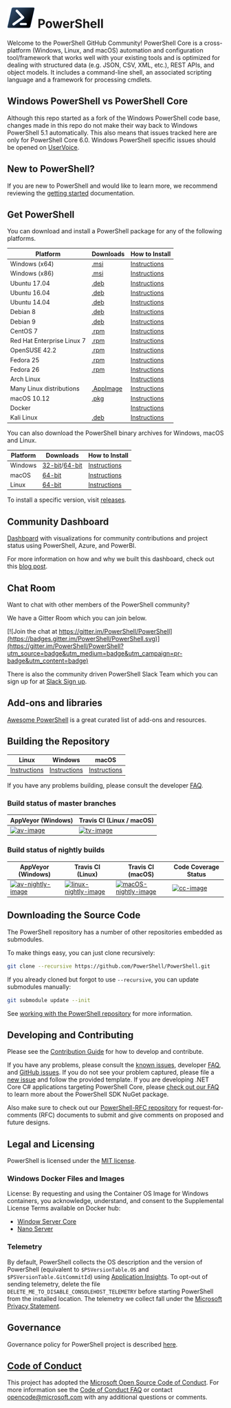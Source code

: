 # ![logo][] PowerShell

Welcome to the PowerShell GitHub Community!
PowerShell Core is a cross-platform (Windows, Linux, and macOS) automation and configuration tool/framework that works well with your existing tools and is optimized
for dealing with structured data (e.g. JSON, CSV, XML, etc.), REST APIs, and object models.
It includes a command-line shell, an associated scripting language and a framework for processing cmdlets.

[logo]: assets/Powershell_black_64.png

## Windows PowerShell vs PowerShell Core

Although this repo started as a fork of the Windows PowerShell code base, changes made in this repo do not make their way back to Windows PowerShell 5.1 automatically.
This also means that issues tracked here are only for PowerShell Core 6.0.
Windows PowerShell specific issues should be opened on [UserVoice][].

[UserVoice]: https://windowsserver.uservoice.com/forums/301869-powershell

## New to PowerShell?

If you are new to PowerShell and would like to learn more, we recommend reviewing the [getting started][] documentation.

[getting started]: docs/learning-powershell

## Get PowerShell

You can download and install a PowerShell package for any of the following platforms.

| Platform                           | Downloads              | How to Install                |
| ---------------------------------- | ---------------------- | ----------------------------- |
| Windows (x64)                      | [.msi][rl-windows-64]  | [Instructions][in-windows]    |
| Windows (x86)                      | [.msi][rl-windows-86]  | [Instructions][in-windows]    |
| Ubuntu 17.04                       | [.deb][rl-ubuntu17]    | [Instructions][in-ubuntu17]   |
| Ubuntu 16.04                       | [.deb][rl-ubuntu16]    | [Instructions][in-ubuntu16]   |
| Ubuntu 14.04                       | [.deb][rl-ubuntu14]    | [Instructions][in-ubuntu14]   |
| Debian 8                           | [.deb][rl-debian8]     | [Instructions][in-deb8]       |
| Debian 9                           | [.deb][rl-debian9]     | [Instructions][in-deb9]       |
| CentOS 7                           | [.rpm][rl-centos]      | [Instructions][in-centos]     |
| Red Hat Enterprise Linux 7         | [.rpm][rl-centos]      | [Instructions][in-rhel7]      |
| OpenSUSE 42.2                      | [.rpm][rl-centos]      | [Instructions][in-opensuse422]|
| Fedora 25                          | [.rpm][rl-centos]      | [Instructions][in-fedora25]   |
| Fedora 26                          | [.rpm][rl-centos]      | [Instructions][in-fedora26]   |
| Arch Linux                         |                        | [Instructions][in-archlinux]  |
| Many Linux distributions           | [.AppImage][rl-ai]     | [Instructions][in-appimage]   |
| macOS 10.12                        | [.pkg][rl-macos]       | [Instructions][in-macos]      |
| Docker                             |                        | [Instructions][in-docker]     |
| Kali Linux                         | [.deb][rl-ubuntu16]    | [Instructions][in-kali]       |

You can also download the PowerShell binary archives for Windows, macOS and Linux.

| Platform     | Downloads                                       | How to Install                 |
| ------------ | ----------------------------------------------- | ------------------------------ |
| Windows      | [32-bit][rl-winx86-zip]/[64-bit][rl-winx64-zip] | [Instructions][in-windows-zip] |
| macOS        | [64-bit][rl-macos-tar]                          | [Instructions][in-tar]   |
| Linux        | [64-bit][rl-linux-tar]                          | [Instructions][in-tar]   |

[rl-windows-64]: https://github.com/PowerShell/PowerShell/releases/download/v6.0.0-beta.9/PowerShell-6.0.0-beta.9-win-x64.msi
[rl-windows-86]: https://github.com/PowerShell/PowerShell/releases/download/v6.0.0-beta.9/PowerShell-6.0.0-beta.9-win-x86.msi
[rl-ubuntu17]: https://github.com/PowerShell/PowerShell/releases/download/v6.0.0-beta.9/powershell_6.0.0-beta.9-1.ubuntu.17.04_amd64.deb
[rl-ubuntu16]: https://github.com/PowerShell/PowerShell/releases/download/v6.0.0-beta.9/powershell_6.0.0-beta.9-1.ubuntu.16.04_amd64.deb
[rl-ubuntu14]: https://github.com/PowerShell/PowerShell/releases/download/v6.0.0-beta.9/powershell_6.0.0-beta.9-1.ubuntu.14.04_amd64.deb
[rl-debian8]: https://github.com/PowerShell/PowerShell/releases/download/v6.0.0-beta.9/powershell_6.0.0-beta.9-1.debian.8_amd64.deb
[rl-debian9]: https://github.com/PowerShell/PowerShell/releases/download/v6.0.0-beta.9/powershell_6.0.0-beta.9-1.debian.9_amd64.deb
[rl-centos]: https://github.com/PowerShell/PowerShell/releases/download/v6.0.0-beta.9/powershell-6.0.0_beta.9-1.rhel.7.x86_64.rpm
[rl-ai]: https://github.com/PowerShell/PowerShell/releases/download/v6.0.0-beta.9/PowerShell-6.0.0-beta.9-x86_64.AppImage
[rl-macos]: https://github.com/PowerShell/PowerShell/releases/download/v6.0.0-beta.9/powershell-6.0.0-beta.9-osx.10.12-x64.pkg
[rl-winx86-zip]: https://github.com/PowerShell/PowerShell/releases/download/v6.0.0-beta.9/PowerShell-6.0.0-beta.9-win-x86.zip
[rl-winx64-zip]: https://github.com/PowerShell/PowerShell/releases/download/v6.0.0-beta.9/PowerShell-6.0.0-beta.9-win-x64.zip
[rl-macos-tar]: https://github.com/PowerShell/PowerShell/releases/download/v6.0.0-beta.9/powershell-6.0.0-beta.9-osx-x64.tar.gz
[rl-linux-tar]: https://github.com/PowerShell/PowerShell/releases/download/v6.0.0-beta.9/powershell-6.0.0-beta.9-linux-x64.tar.gz

[installation]: docs/installation
[in-windows]: docs/installation/windows.md#msi
[in-ubuntu14]: docs/installation/unix.md#ubuntu-1404
[in-ubuntu16]: docs/installation/unix.md#ubuntu-1604
[in-ubuntu17]: docs/installation/unix.md#ubuntu-1704
[in-deb8]: docs/installation/unix.md#debian-8
[in-deb9]: docs/installation/unix.md#debian-9
[in-centos]: docs/installation/unix.md#centos-7
[in-rhel7]: docs/installation/unix.md#red-hat-enterprise-linux-rhel-7
[in-opensuse422]: docs/installation/unix.md#opensuse-422
[in-fedora25]: docs/installation/unix.md#fedora-25
[in-fedora26]: docs/installation/unix.md#fedora-26
[in-archlinux]: docs/installation/unix.md#arch-linux
[in-appimage]: docs/installation/unix.md#linux-appimage
[in-macos]: docs/installation/unix.md#macos-1012
[in-docker]: docker
[in-kali]: docs/installation/unix.md#kali
[in-windows-zip]: docs/installation/windows.md#zip
[in-tar]: docs/installation/unix.md#binary-archives

To install a specific version, visit [releases](https://github.com/PowerShell/PowerShell/releases).

## Community Dashboard

[Dashboard](https://aka.ms/psgithubbi) with visualizations for community contributions and project status using PowerShell, Azure, and PowerBI.

For more information on how and why we built this dashboard, check out this [blog post](https://blogs.msdn.microsoft.com/powershell/2017/01/31/powershell-open-source-community-dashboard/).

## Chat Room

Want to chat with other members of the PowerShell community?

We have a Gitter Room which you can join below.

[![Join the chat at https://gitter.im/PowerShell/PowerShell](https://badges.gitter.im/PowerShell/PowerShell.svg)](https://gitter.im/PowerShell/PowerShell?utm_source=badge&utm_medium=badge&utm_campaign=pr-badge&utm_content=badge)

There is also the community driven PowerShell Slack Team which you can sign up for at [Slack Sign up].

[Slack Sign up]: http://slack.poshcode.org

## Add-ons and libraries

[Awesome PowerShell](https://github.com/janikvonrotz/awesome-powershell) is a great curated list of add-ons and resources.

## Building the Repository

| Linux                    | Windows                    | macOS                   |
|--------------------------|----------------------------|------------------------|
| [Instructions][bd-linux] | [Instructions][bd-windows] | [Instructions][bd-macOS] |

If you have any problems building, please consult the developer [FAQ][].

### Build status of master branches

| AppVeyor (Windows)       | Travis CI (Linux / macOS) |
|--------------------------|--------------------------|
| [![av-image][]][av-site] | [![tv-image][]][tv-site] |

### Build status of nightly builds

| AppVeyor (Windows)       | Travis CI (Linux) | Travis CI (macOS) | Code Coverage Status |
|--------------------------|-------------------|-------------------|----------------------|
| [![av-nightly-image][]][av-nightly-site] | [![linux-nightly-image][]][tv-site] | [![macOS-nightly-image][]][tv-site] | [![cc-image][]][cc-site] |

[bd-linux]: docs/building/linux.md
[bd-windows]: docs/building/windows-core.md
[bd-macOS]: docs/building/macos.md

[FAQ]: docs/FAQ.md

[tv-image]: https://travis-ci.org/PowerShell/PowerShell.svg?branch=master
[tv-site]: https://travis-ci.org/PowerShell/PowerShell/branches
[av-image]: https://ci.appveyor.com/api/projects/status/nsng9iobwa895f98/branch/master?svg=true
[av-site]: https://ci.appveyor.com/project/PowerShell/powershell
[linux-nightly-image]: https://jimtru1979.blob.core.windows.net/badges/DailyBuildStatus.Linux.svg
[macOS-nightly-image]: https://jimtru1979.blob.core.windows.net/badges/DailyBuildStatus.OSX.svg
[av-nightly-image]: https://ci.appveyor.com/api/projects/status/46yd4jogtm2jodcq?svg=true
[av-nightly-site]: https://ci.appveyor.com/project/PowerShell/powershell-f975h
[cc-site]: https://codecov.io/gh/PowerShell/PowerShell
[cc-image]: https://codecov.io/gh/PowerShell/PowerShell/branch/master/graph/badge.svg

## Downloading the Source Code

The PowerShell repository has a number of other repositories embedded as submodules.

To make things easy, you can just clone recursively:

```sh
git clone --recursive https://github.com/PowerShell/PowerShell.git
```

If you already cloned but forgot to use `--recursive`, you can update submodules manually:

```sh
git submodule update --init
```

See [working with the PowerShell repository](docs/git) for more information.

## Developing and Contributing

Please see the [Contribution Guide][] for how to develop and contribute.

If you have any problems, please consult the [known issues][], developer [FAQ][], and [GitHub issues][].
If you do not see your problem captured, please file a [new issue][] and follow the provided template.
If you are developing .NET Core C# applications targeting PowerShell Core, please [check out our FAQ][] to learn more about the PowerShell SDK NuGet package.

Also make sure to check out our [PowerShell-RFC repository](https://github.com/powershell/powershell-rfc) for request-for-comments (RFC) documents to submit and give comments on proposed and future designs.

[check out our FAQ]: docs/FAQ.md#where-do-i-get-the-powershell-core-sdk-package
[Contribution Guide]: .github/CONTRIBUTING.md
[known issues]: docs/KNOWNISSUES.md
[GitHub issues]: https://github.com/PowerShell/PowerShell/issues
[new issue]:https://github.com/PowerShell/PowerShell/issues/new

## Legal and Licensing

PowerShell is licensed under the [MIT license][].

[MIT license]: LICENSE.txt

### Windows Docker Files and Images

License: By requesting and using the Container OS Image for Windows containers, you acknowledge, understand, and consent to the Supplemental License Terms available on Docker hub:

- [Window Server Core](https://hub.docker.com/r/microsoft/windowsservercore/)
- [Nano Server](https://hub.docker.com/r/microsoft/nanoserver/)

### Telemetry

By default, PowerShell collects the OS description and the version of PowerShell (equivalent to `$PSVersionTable.OS` and `$PSVersionTable.GitCommitId`) using [Application Insights](https://azure.microsoft.com/en-us/services/application-insights/).
To opt-out of sending telemetry, delete the file `DELETE_ME_TO_DISABLE_CONSOLEHOST_TELEMETRY` before starting PowerShell from the installed location.
The telemetry we collect fall under the [Microsoft Privacy Statement](https://privacy.microsoft.com/en-us/privacystatement/).

## Governance

Governance policy for PowerShell project is described [here][].

[here]: https://github.com/PowerShell/PowerShell/blob/master/docs/community/governance.md

## [Code of Conduct][conduct-md]

This project has adopted the [Microsoft Open Source Code of Conduct][conduct-code].
For more information see the [Code of Conduct FAQ][conduct-FAQ] or contact [opencode@microsoft.com][conduct-email] with any additional questions or comments.

[conduct-code]: http://opensource.microsoft.com/codeofconduct/
[conduct-FAQ]: http://opensource.microsoft.com/codeofconduct/faq/
[conduct-email]: mailto:opencode@microsoft.com
[conduct-md]: ./CODE_OF_CONDUCT.md
